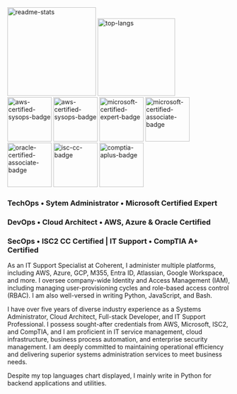 <img src="https://github.com/jackylamhk/jackylamhk/assets/103398226/d65c3309-27d4-495a-aae5-741d33ca0003" alt="readme-stats" height="200"/>
<img src="https://github.com/jackylamhk/jackylamhk/assets/103398226/4eaa90ba-9094-4aa5-9065-fb0a55439353" alt="top-langs" height="175"/>

<br>

<img src="https://github.com/jackylamhk/jackylamhk/assets/103398226/de4673c7-2bb0-486d-b978-1d85ab8bcee9" alt="aws-certified-sysops-badge" width="100"/>
<img src="https://github.com/jackylamhk/jackylamhk/assets/103398226/fd1c5453-75c1-4e95-bba2-3494a5bebcc1" alt="aws-certified-sysops-badge" width="100"/>
<img src="https://github.com/jackylamhk/jackylamhk/assets/103398226/3d948b19-2c32-46d7-ad81-c512f133898d" alt="microsoft-certified-expert-badge" width="100"/>
<img src="https://github.com/jackylamhk/jackylamhk/assets/103398226/028cab97-5aaf-41d9-aae7-a9ab62df7297" alt="microsoft-certified-associate-badge" width="100"/>
<img src="https://github.com/jackylamhk/jackylamhk/assets/103398226/3dcea8c8-fa7f-4922-89c7-75fd4944dfb9" alt="oracle-certified-associate-badge" width="100"/>
<img src="https://github.com/jackylamhk/jackylamhk/assets/103398226/f95199c5-98db-4f7e-baa8-2a2fef73016b" alt="isc-cc-badge" width="100"/>
<img src="https://github.com/jackylamhk/jackylamhk/assets/103398226/7ba59d22-cae6-45a4-acc3-afbfa53eae2e" alt="comptia-aplus-badge" width="100"/>

### TechOps • Sytem Administrator • Microsoft Certified Expert
### DevOps • Cloud Architect • AWS, Azure & Oracle Certified
### SecOps • ISC2 CC Certified | IT Support • CompTIA A+ Certified

As an IT Support Specialist at Coherent, I administer multiple platforms, including AWS, Azure, GCP, M355, Entra ID, Atlassian, Google Workspace, and more. I oversee company-wide Identity and Access Management (IAM), including managing user-provisioning cycles and role-based access control (RBAC). I am also well-versed in writing Python, JavaScript, and Bash.

I have over five years of diverse industry experience as a Systems Administrator, Cloud Architect, Full-stack Developer, and IT Support Professional. I possess sought-after credentials from AWS, Microsoft, ISC2, and CompTIA, and I am proficient in IT service management, cloud infrastructure, business process automation, and enterprise security management. I am deeply committed to maintaining operational efficiency and delivering superior systems administration services to meet business needs.

Despite my top languages chart displayed, I mainly write in Python for backend applications and utilities.
